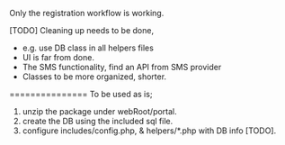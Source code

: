 Only the registration workflow is working.

[TODO]
Cleaning up needs to be done,

- e.g. use DB class in all helpers files
- UI is far from done.
- The SMS functionality, find an API from SMS provider 
- Classes to be more organized, shorter.

===============
To be used as is;
1. unzip the package under webRoot/portal. 
2. create the DB using the included sql file. 
3. configure includes/config.php, & helpers/*.php with DB info [TODO].
